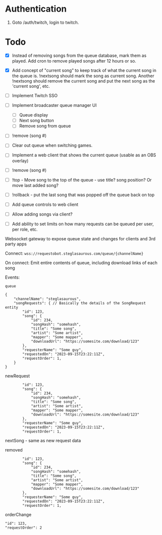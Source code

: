 # Authentication

1. Goto /auth/twitch, login to twitch.


# Todo
- [x] Instead of removing songs from the queue database, mark them as played.  Add cron to remove played songs after 12 hours or so.
- [x] Add concept of "current song" to keep track of what the current song in the queue is.  !nextsong should mark the song as current song. Another !nextsong should remove the current song and put the next song as the 'current song', etc.
- [ ] Implement Twitch SSO
- [ ] Implement broadcaster queue manager UI
  - [ ] Queue display
  - [ ] Next song button
  - [ ] Remove song from queue

- [ ] !remove (song #)
- [ ] Clear out queue when switching games.
- [ ] Implement a web client that shows the current queue (usable as an OBS overlay)

- [ ] !remove (song #)
- [ ] !top - Move song to the top of the queue - use title? song position? Or move last added song?
- [ ] !rollback - put the last song that was popped off the queue back on top
- [ ] Add queue controls to web client
- [ ] Allow adding songs via client?
- [ ] Add ability to set limits on how many requests can be queued per user, per role, etc.

Websocket gateway to expose queue state and changes for clients and 3rd party apps

Connect:
`wss://requestobot.steglasaurous.com/queue/{channelName}`

On connect: Emit entire contents of queue, including download links of each song

Events:

```
queue

{
    "channelName": "steglasaurous",
    "songRequests": { // Basically the details of the SongRequest entity
        "id": 123,
        "song": {
            "id": 234,
            "songHash": "somehash",
            "title": "Some song",
            "artist": "Some artist",
            "mapper": "Some mapper",
            "downloadUrl": "https://somesite.com/download/123"
        },
        "requesterName": "Some guy",
        "requestedOn": "2023-09-15T23:22:11Z",
        "requestOrder": 1,
    }
}
```

newRequest

```
        "id": 123,
        "song": {
            "id": 234,
            "songHash": "somehash",
            "title": "Some song",
            "artist": "Some artist",
            "mapper": "Some mapper",
            "downloadUrl": "https://somesite.com/download/123"
        },
        "requesterName": "Some guy",
        "requestedOn": "2023-09-15T23:22:11Z",
        "requestOrder": 1,

```

nextSong - same as new request data

removed

```
        "id": 123,
        "song": {
            "id": 234,
            "songHash": "somehash",
            "title": "Some song",
            "artist": "Some artist",
            "mapper": "Some mapper",
            "downloadUrl": "https://somesite.com/download/123"
        },
        "requesterName": "Some guy",
        "requestedOn": "2023-09-15T23:22:11Z",
        "requestOrder": 1,

```

orderChange

```
"id": 123,
"requestOrder": 2
```
